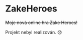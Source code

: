 # ZakeHeroes
~~Moje nová online hra Zake Heroes!~~

Projekt nebyl realizován. :disappointed:
<!--stackedit_data:
eyJoaXN0b3J5IjpbLTM2NTAyNTM5OSwtNDU5ODE3MTg5XX0=
-->